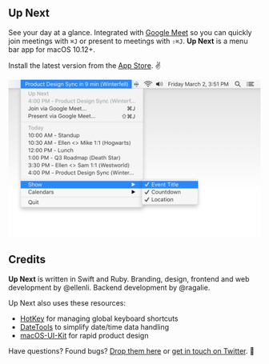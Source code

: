 ## Up Next

See your day at a glance. Integrated with [Google Meet](https://meet.google.com/) so you can quickly join meetings with `⌘J` or present to meetings with `⇧⌘J`. **Up Next** is a menu bar app for macOS 10.12+.

Install the latest version from the [App Store](). :v:

![image](./screenshots/toggles@2x.png)

## Credits

**Up Next** is written in Swift and Ruby. Branding, design, frontend and web development by @ellenli. Backend development by @ragalie.

Up Next also uses these resources:
- [HotKey](https://github.com/soffes/HotKey) for managing global keyboard shortcuts
- [DateTools](https://github.com/MatthewYork/DateTools) to simplify date/time data handling
- [macOS-UI-Kit](https://github.com/alexkaessner/macOS-UI-Kit) for rapid product design

Have questions? Found bugs? [Drop them here](https://github.com/ellenli/up-next/issues) or [get in touch on Twitter](https://twitter.com/ellenxli). :wave:
